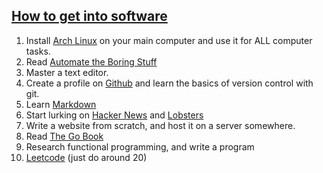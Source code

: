 ## [How to get into software](https://github.com/npmaile/blog/blob/main/posts/2.%20How%20to%20get%20into%20software.md)

1. Install [Arch Linux](https://archlinux.org/) on your main computer and use it for ALL computer tasks.
2. Read [Automate the Boring Stuff](https://automatetheboringstuff.com/)
3. Master a text editor.
4. Create a profile on [Github](https://github.com/) and learn the basics of version control with git.
5. Learn [Markdown](https://www.markdownguide.org/)
6. Start lurking on [Hacker News](https://news.ycombinator.com/) and [Lobsters](https://lobste.rs/)
7. Write a website from scratch, and host it on a server somewhere.
8. Read [The Go Book](https://www.gopl.io/)
9. Research functional programming, and write a program
10. [Leetcode](https://leetcode.com/) (just do around 20)